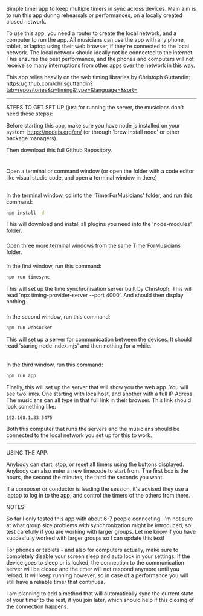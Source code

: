 Simple timer app to keep multiple timers in sync across devices. 
Main aim is to run this app during rehearsals or performances, on a locally created closed network. 

To use this app, you need a router to create the local network, and a computer to run the app. 
All musicians can use the app with any phone, tablet, or laptop using their web browser, if they're connected to the local network. 
The local network should ideally not be connected to the internet. This ensures the best performance, and the phones and computers will not receive so many interruptions from other apps over the network in this way. 

This app relies heavily on the web timing libraries by Christoph Guttandin: https://github.com/chrisguttandin?tab=repositories&q=timing&type=&language=&sort=

------------------------

STEPS TO GET SET UP (just for running the server, the musicians don't need these steps):

Before starting this app, make sure you have node js installed on your system: https://nodejs.org/en/ (or through 'brew install node' or other package managers).

Then download this full Github Repository.
#
Open a terminal or command window (or open the folder with a code editor like visual studio code, and open a terminal window in there) 

##
In the terminal window, cd into the 'TimerForMusicians' folder, and run this command:
```bash
npm install -d
```
This will download and install all plugins you need into the 'node-modules' folder. 

###
Open three more terminal windows from the same TimerForMusicians folder. 

####
In the first window, run this command: 
```bash
npm run timesync
```
This will set up the time synchronisation server built by Christoph.
This will read 'npx timing-provider-server --port 4000'. And should then display nothing. 
#####
In the second window, run this command: 
```bash
npm run websocket
```
This will set up a server for communication between the devices. 
It should read 'staring node index.mjs' and then nothing for a while. 

######
In the third window, run this command: 
```bash
npm run app
```
Finally, this will set up the server that will show you the web app.
You will see two links. One starting with localhost, and another with a full IP Adress.
The musicians can all type in that full link in their browser. This link should look something like: 
```bash
192.168.1.33:5475 
```
Both this computer that runs the servers and the musicians should be connected to the local network you set up for this to work. 

--------------
USING THE APP:

Anybody can start, stop, or reset all timers using the buttons displayed. 
Anybody can also enter a new timecode to start from. The first box is the hours, the second the minutes, the third the seconds you want. 

If a composer or conductor is leading the session, it's advised they use a laptop to log in to the app, and control the timers of the others from there. 

NOTES:

So far I only tested this app with about 6-7 people connecting. I'm not sure at what group size problems with synchronization might be introduced, so test carefully if you are working with larger groups. Let me know if you have succesfully worked with larger groups so I can update this text!

For phones or tablets - and also for computers actually, make sure to completely disable your screen sleep and auto lock in your settings. 
If the device goes to sleep or is locked, the connection to the communication server will be closed and the timer will not respond anymore until you reload. It will keep running however, so in case of a performance you will still have a reliable timer that continues. 

I am planning to add a method that will automatically sync the current state of your timer to the rest, if you join later, which should help if this closing of the connection happens.  


